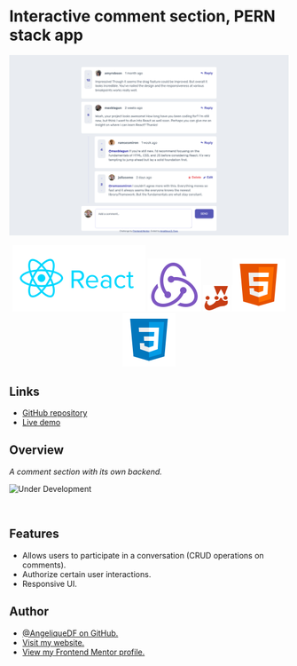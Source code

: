 # Interactive comment section, PERN stack app

![Screenshot of the Interactive comment section](./src/images/screenshot-desktop.png)

<div align="center">
  <img src="./src/images/logo-reactjs.svg">
  <img src="./src/images/logo-redux.svg">
  <img style="width:48px; height: 48px" src="./src/images/logo-jestjs.svg">
<img src="./src/images/logo-html5.svg">
<img src="./src/images/logo-css3.svg">
</div>

## Links

- [GitHub repository](https://github.com/AngeliqueDF/interactive-comment-section-redux)
- [Live demo](https://jazzy-speculoos-f7da49.netlify.app/)

## Overview

_A comment section with its own backend._

![Under Development](https://img.shields.io/badge/under-development-orange.svg)

<br />

## Features

- Allows users to participate in a conversation (CRUD operations on comments).
- Authorize certain user interactions.
- Responsive UI.

## Author

- [@AngeliqueDF on GitHub.](https://github.com/AngeliqueDF)
- [Visit my website.](https://adf.dev)
- [View my Frontend Mentor profile.](https://www.frontendmentor.io/profile/AngeliqueDF)
